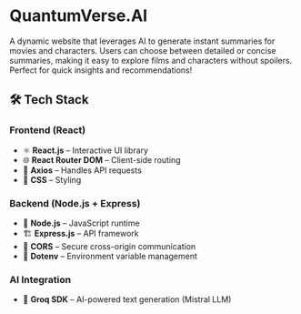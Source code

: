 # QuantumVerse.AI
A dynamic website that leverages AI to generate instant summaries for movies and characters. Users can choose between detailed or concise summaries, making it easy to explore films and characters without spoilers. Perfect for quick insights and recommendations!

## 🛠 Tech Stack

### Frontend (React)
- ⚛️ **React.js** – Interactive UI library
- 🌐 **React Router DOM** – Client-side routing
- 🔗 **Axios** – Handles API requests
- 🎨 **CSS** – Styling

### Backend (Node.js + Express)
- 🚀 **Node.js** – JavaScript runtime
- 🏗 **Express.js** – API framework
- 🔄 **CORS** – Secure cross-origin communication
- 🔐 **Dotenv** – Environment variable management

### AI Integration
- 🤖 **Groq SDK** – AI-powered text generation (Mistral LLM)
